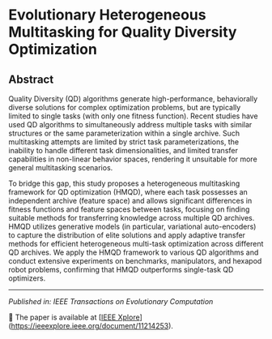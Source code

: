 # Evolutionary Heterogeneous Multitasking for Quality Diversity Optimization

## Abstract

Quality Diversity (QD) algorithms generate high-performance, behaviorally diverse solutions for complex optimization problems, but are typically limited to single tasks (with only one fitness function). Recent studies have used QD algorithms to simultaneously address multiple tasks with similar structures or the same parameterization within a single archive. Such multitasking attempts are limited by strict task parameterizations, the inability to handle different task dimensionalities, and limited transfer capabilities in non-linear behavior spaces, rendering it unsuitable for more general multitasking scenarios. 

To bridge this gap, this study proposes a heterogeneous multitasking framework for QD optimization (HMQD), where each task possesses an independent archive (feature space) and allows significant differences in fitness functions and feature spaces between tasks, focusing on finding suitable methods for transferring knowledge across multiple QD archives. HMQD utilizes generative models (in particular, variational auto-encoders) to capture the distribution of elite solutions and apply adaptive transfer methods for efficient heterogeneous multi-task optimization across different QD archives. We apply the HMQD framework to various QD algorithms and conduct extensive experiments on benchmarks, manipulators, and hexapod robot problems, confirming that HMQD outperforms single-task QD optimizers.

---

*Published in: IEEE Transactions on Evolutionary Computation*

📄 The paper is available at [[IEEE Xplore](https://ieeexplore.ieee.org/abstract/document/10908695)](https://ieeexplore.ieee.org/document/11214253).
